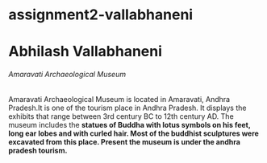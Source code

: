 # assignment2-vallabhaneni
<h1>Abhilash Vallabhaneni</h1>
<h6>Amaravati Archaeological Museum</h6>
<p>
Amaravati Archaeological Museum is located in Amaravati, Andhra Pradesh.It is one of the tourism place in Andhra Pradesh. It displays the exhibits that range between 3rd century BC to 12th century AD. The museum includes the <b>statues of Buddha<b> with <b>lotus symbols on his feet, long ear lobes and with curled hair<b>. Most of the buddhist sculptures were excavated from this place. Present the museum is under the andhra pradesh tourism.<p>